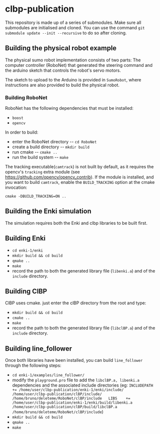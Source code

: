 # clbp-publication

This repository is made up of a series of submodules. Make sure all submodules are initialised and cloned.
You can use the command ``git submodule update --init --recursive`` to do so after cloning.

## Building the physical robot example
The physical sumo robot implementation consists of two parts: The computer controller (RoboNet) that generated the steering command  and the arduino sketch that controls the robot's servo motors.

The sketch to upload to the Arduino is provided in ``SumoRobot``, where instructions are also provided to build the physical robot.

### Building RoboNet
RoboNet has the following dependencies that must be installed:
- ``boost``
- ``opencv``

In order to build:
- enter the RoboNet directory -- ``cd RoboNet``
- create a build directory -- ``mkdir build``
- run cmake -- ``cmake ..``
- run the build system -- ``make``


The tracking executable(``camtrack``) is not built by default, as it requires the opencv's ``tracking`` extra module (see https://github.com/opencv/opencv_contrib).
If the module is installed, and you want to build ``camtrack``, enable the ``BUILD_TRACKING`` option at the cmake invocation:

``cmake -DBUILD_TRACKING=ON ..``


## Building the Enki simulation
The simulation requires both the Enki and clbp libraries to be built first.

## Building Enki
- ``cd enki-1/enki``
- ``mkdir build && cd build``
- ``qmake ..``
- ``make``
- record the path to both the generated library file (``libenki.a``) and of the ``include`` directory.

## Building ClBP
ClBP uses cmake. just enter the clBP directory from the root and type:
- ``mkdir build && cd build``
- ``cmake ..``
- ``make``
- record the path to both the generated library file (``libclBP.a``) and of the ``include`` directory.
## Building line_follower
Once both libraries have been installed, you can build ``line_follower`` through the following steps:
- ``cd enki-1/examples/line_follower/``
- modify the ``playground.pro`` file to add the ``libclBP.a, libenki.a`` dependencies and the associated include directories (eg:
``INCLUDEPATH += /home/user/clbp-publication/enki-1/enki/include/ /home/user/clbp-publication/clBP/include/    
/home/bruno/deleteme/RoboNet/clBP/include  
LIBS    += /home/user/clbp-publication/enki-1/enki/build/libenki.a /home/user/clbp-publication/clBP/build/libclBP.a  
/home/bruno/deleteme/RoboNet/clBP/include``)
- ``mkdir build && cd build``
- ``qmake ..``
- ``make``

